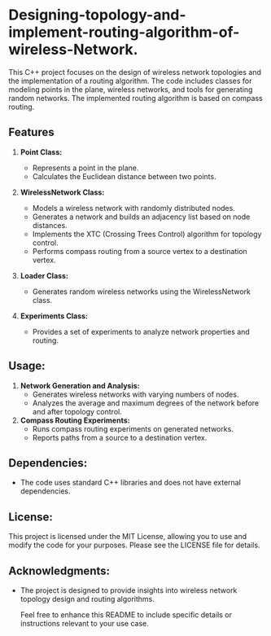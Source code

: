 # Designing-topology-and-implement-routing-algorithm-of-wireless-Network.
This C++ project focuses on the design of wireless network topologies and the implementation of a routing algorithm. The code includes classes for modeling points in the plane, wireless networks, and tools for generating random networks. The implemented routing algorithm is based on compass routing.
## Features
1. **Point Class:**
     - Represents a point in the plane.
     - Calculates the Euclidean distance between two points.

2. **WirelessNetwork Class:**
     - Models a wireless network with randomly distributed nodes.
     - Generates a network and builds an adjacency list based on node distances.
     - Implements the XTC (Crossing Trees Control) algorithm for topology control.
     - Performs compass routing from a source vertex to a destination vertex.
       
3. **Loader Class:**
     - Generates random wireless networks using the WirelessNetwork class.
       
4. **Experiments Class:**
     - Provides a set of experiments to analyze network properties and routing.
  
   
## Usage:
1. **Network Generation and Analysis:**
    - Generates wireless networks with varying numbers of nodes.
    - Analyzes the average and maximum degrees of the network before and after topology control.
2. **Compass Routing Experiments:**
   - Runs compass routing experiments on generated networks.
   - Reports paths from a source to a destination vertex.

## Dependencies:
 - The code uses standard C++ libraries and does not have external dependencies.

## License:
This project is licensed under the MIT License, allowing you to use and modify the code for your purposes. Please see the LICENSE file for details.

## Acknowledgments:
- The project is designed to provide insights into wireless network topology design and routing algorithms.

  Feel free to enhance this README to include specific details or instructions relevant to your use case.

       
